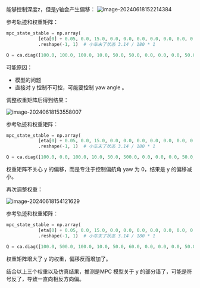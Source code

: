 能够控制深度z，但是y轴会产生偏移：
![image-20240618152214384](C:\Users\23147\AppData\Roaming\Typora\typora-user-images\image-20240618152214384.png)

参考轨迹和权重矩阵：

```python
mpc_state_stable = np.array(
            [eta[0] + 0.05, 0.0, 15.0, 0.0, 0.0, 0.0, 0.0, 0.0, 0.0, 0.0, 0.0, 0.0]) \
            .reshape(-1, 1)  # 小车末了状态 3.14 / 180 * 1

Q = ca.diag([100.0, 100.0, 100.0, 10.0, 50.0, 50.0, 0.0, 0.0, 0.0, 50.0, 50.0, 50.0])
```



可能原因：

- 模型的问题
- 直接对 y 控制不可控，可能要控制 yaw angle 。





调整权重矩阵后得到结果：

![image-20240618153558007](C:\Users\23147\AppData\Roaming\Typora\typora-user-images\image-20240618153558007.png)

参考轨迹和权重矩阵：

```python
mpc_state_stable = np.array(
            [eta[0] + 0.05, 0.0, 15.0, 0.0, 0.0, 0.0, 0.0, 0.0, 0.0, 0.0, 0.0, 0.0]) \
            .reshape(-1, 1)  # 小车末了状态 3.14 / 180 * 1

Q = ca.diag([100.0, 0.0, 100.0, 10.0, 50.0, 500.0, 0.0, 0.0, 0.0, 50.0, 50.0, 50.0])
```

权重矩阵不关心 y 的偏移，而是专注于控制偏航角 yaw 为 0，结果是 y 的偏移减小。



再次调整权重：

![image-20240618154121629](C:\Users\23147\AppData\Roaming\Typora\typora-user-images\image-20240618154121629.png)

参考轨迹和权重矩阵：

```python
mpc_state_stable = np.array(
            [eta[0] + 0.05, 0.0, 15.0, 0.0, 0.0, 0.0, 0.0, 0.0, 0.0, 0.0, 0.0, 0.0]) \
            .reshape(-1, 1)  # 小车末了状态 3.14 / 180 * 1

Q = ca.diag([100.0, 500.0, 100.0, 10.0, 50.0, 60.0, 0.0, 0.0, 0.0, 50.0, 50.0, 50.0])
```

权重矩阵增大了 y 的权重，偏移反而增加了。



结合以上三个权重以及仿真结果，推测是MPC 模型关于 y 的部分错了，可能是符号反了，导致一直向相反方向偏。